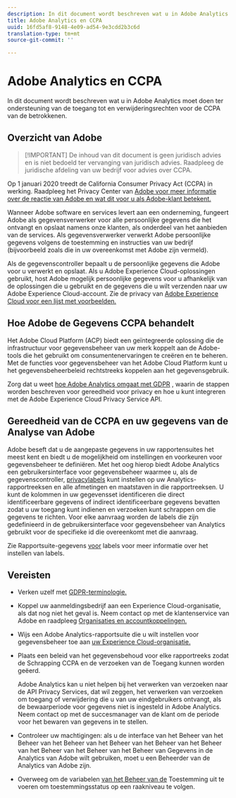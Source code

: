 ```yaml
---
description: In dit document wordt beschreven wat u in Adobe Analytics moet doen ter ondersteuning van de toegang tot en verwijderingsrechten voor de CCPA van de betrokkenen.
title: Adobe Analytics en CCPA
uuid: 16fd5af8-9148-4e09-ad54-9e3cdd2b3c6d
translation-type: tm+mt
source-git-commit: ''

---
```



# Adobe Analytics en CCPA

In dit document wordt beschreven wat u in Adobe Analytics moet doen ter ondersteuning van de toegang tot en verwijderingsrechten voor de CCPA van de betrokkenen.

## Overzicht van Adobe

>[!IMPORTANT] De inhoud van dit document is geen juridisch advies en is niet bedoeld ter vervanging van juridisch advies. Raadpleeg de juridische afdeling van uw bedrijf voor advies over CCPA.

Op 1 januari 2020 treedt de California Consumer Privacy Act (CCPA) in werking. Raadpleeg het Privacy Center van [Adobe voor meer informatie over de reactie van Adobe en wat dit voor u als Adobe-klant betekent.](https://www.adobe.com/privacy.html)

Wanneer Adobe software en services levert aan een onderneming, fungeert Adobe als gegevensverwerker voor alle persoonlijke gegevens die het ontvangt en opslaat namens onze klanten, als onderdeel van het aanbieden van de services. Als gegevensverwerker verwerkt Adobe persoonlijke gegevens volgens de toestemming en instructies van uw bedrijf (bijvoorbeeld zoals die in uw overeenkomst met Adobe zijn vermeld).

Als de gegevenscontroller bepaalt u de persoonlijke gegevens die Adobe voor u verwerkt en opslaat. Als u Adobe Experience Cloud-oplossingen gebruikt, host Adobe mogelijk persoonlijke gegevens voor u afhankelijk van de oplossingen die u gebruikt en de gegevens die u wilt verzenden naar uw Adobe Experience Cloud-account. Zie de privacy van [Adobe Experience Cloud voor een lijst met voorbeelden.](https://www.adobe.com/privacy/marketing-cloud.html#collect)

## Hoe Adobe de Gegevens CCPA behandelt

Het Adobe Cloud Platform (ACP) biedt een geïntegreerde oplossing die de infrastructuur voor gegevensbeheer van uw merk koppelt aan de Adobe-tools die het gebruikt om consumentenervaringen te creëren en te beheren. Met de functies voor gegevensbeheer van het Adobe Cloud Platform kunt u het gegevensbeheerbeleid rechtstreeks koppelen aan het gegevensgebruik.

Zorg dat u weet [hoe Adobe Analytics omgaat met GDPR](https://www.adobe.com/data-analytics-cloud/analytics/general-data-protection-regulation.html) , waarin de stappen worden beschreven voor gereedheid voor privacy en hoe u kunt integreren met de Adobe Experience Cloud Privacy Service API.

## Gereedheid van de CCPA en uw gegevens van de Analyse van Adobe

Adobe beseft dat u de aangepaste gegevens in uw rapportensuites het meest kent en biedt u de mogelijkheid om instellingen en voorkeuren voor gegevensbeheer te definiëren.
Met het oog hierop biedt Adobe Analytics een gebruikersinterface voor gegevensbeheer waarmee u, als de gegevenscontroller, [privacylabels](/help/admin/c-data-governance/gdpr-labels.md#data-governance-labels) kunt instellen op uw Analytics-rapportreeksen en alle afmetingen en maatstaven in die rapportreeksen. U kunt de kolommen in uw gegevensset identificeren die direct identificeerbare gegevens of indirect identificeerbare gegevens bevatten zodat u uw toegang kunt indienen en verzoeken kunt schrappen om die gegevens te richten. Voor elke aanvraag worden de labels die zijn gedefinieerd in de gebruikersinterface voor gegevensbeheer van Analytics gebruikt voor de specifieke id die overeenkomt met die aanvraag.

Zie Rapportsuite-gegevens [voor](/help//admin/c-data-governance/gdpr-setup-reportsuite.md) labels voor meer informatie over het instellen van labels.

## Vereisten

* Verken uzelf met [GDPR-terminologie.](/help/admin/c-data-governance/gdpr-terminology.md)
* Koppel uw aanmeldingsbedrijf aan een Experience Cloud-organisatie, als dat nog niet het geval is. Neem contact op met de klantenservice van Adobe en raadpleeg [Organisaties en accountkoppelingen.](https://marketing.adobe.com/resources/help/en_US/mcloud/organizations.html)
* Wijs een Adobe Analytics-rapportsuite die u wilt instellen voor gegevensbeheer toe aan [uw Experience Cloud-organisatie.](https://marketing.adobe.com/resources/help/en_US/mcloud/report-suite-mapping.html)
* Plaats een beleid van het gegevensbehoud voor elke rapportreeks zodat de Schrapping CCPA en de verzoeken van de Toegang kunnen worden geëerd.

   Adobe Analytics kan u niet helpen bij het verwerken van verzoeken naar de API Privacy Services, dat wil zeggen, het verwerken van verzoeken om toegang of verwijdering die u van uw eindgebruikers ontvangt, als de bewaarperiode voor gegevens niet is ingesteld in Adobe Analytics. Neem contact op met de succesmanager van de klant om de periode voor het bewaren van gegevens in te stellen.

* Controleer uw machtigingen: als u de interface van het Beheer van het Beheer van het Beheer van het Beheer van het Beheer van het Beheer van het Beheer van het Beheer van het Beheer van Gegevens in de Analytics van Adobe wilt gebruiken, moet u een Beheerder van de Analytics van Adobe zijn.
* Overweeg om de variabelen [van het Beheer van de](/help/admin/c-data-governance/consent-variables.md) Toestemming uit te voeren om toestemmingsstatus op een raakniveau te volgen.
